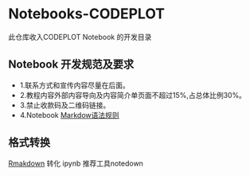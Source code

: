 # Notebooks-CODEPLOT
 此仓库收入CODEPLOT Notebook 的开发目录
 
 ## Notebook 开发规范及要求
 - 1.联系方式和宣传内容尽量在后面。
 - 2.教程内容外部内容导向及内容简介单页面不超过15%,占总体比例30%。
 - 3.禁止收款码及二维码链接。
 - 4.Notebook [Markdow语法规则](https://jupyter-notebook.readthedocs.io/en/stable/examples/Notebook/Working%20With%20Markdown%20Cells.html)
 
 
 ## 格式转换
 [Rmakdown](https://bookdown.org/yihui/rmarkdown/markdown-syntax.html#inline-formatting) 转化 ipynb
 推荐工具notedown

